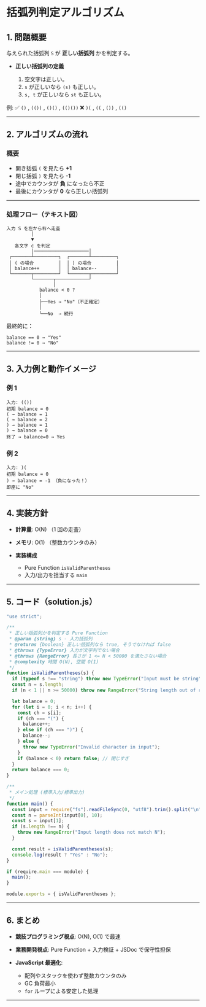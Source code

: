 # 括弧列判定アルゴリズム

## 1. 問題概要

与えられた括弧列 `S` が **正しい括弧列** かを判定する。

- **正しい括弧列の定義**

  1. 空文字は正しい。
  2. `s` が正しいなら `(s)` も正しい。
  3. `s, t` が正しいなら `st` も正しい。

例:
✅ `()` , `(())` , `()()` , `(()())`
❌ `)(` , `((` , `())` , `(()`

---

## 2. アルゴリズムの流れ

### 概要

- 開き括弧 `(` を見たら **+1**
- 閉じ括弧 `)` を見たら **-1**
- 途中でカウンタが **負** になったら不正
- 最後にカウンタが **0** なら正しい括弧列

---

### 処理フロー（テキスト図）

```text
入力 S を左から右へ走査
         │
         ▼
   各文字 c を判定
         │────────────────────│
 ┌───────┴─────────┐  ┌───────┴─────────┐
 │ ( の場合         │  │ ) の場合         │
 │ balance++       │  │ balance--       │
 └───────┬─────────┘  └───────┬─────────┘
         └───────┬────────────┘
                 │
            balance < 0 ?
            │
            ├──Yes → "No"（不正確定）
            │
            └──No  → 続行
```

最終的に：

```text
balance == 0 → "Yes"
balance != 0 → "No"
```

---

## 3. 入力例と動作イメージ

### 例 1

```text
入力: (())
初期 balance = 0
( → balance = 1
( → balance = 2
) → balance = 1
) → balance = 0
終了 → balance=0 → Yes
```

### 例 2

```text
入力: )(
初期 balance = 0
) → balance = -1 （負になった！）
即座に "No"
```

---

## 4. 実装方針

- **計算量**: O(N) （1 回の走査）
- **メモリ**: O(1) （整数カウンタのみ）
- **実装構成**

  - Pure Function `isValidParentheses`
  - 入力/出力を担当する `main`

---

## 5. コード（solution.js）

```js
"use strict";

/**
 * 正しい括弧列かを判定する Pure Function
 * @param {string} s - 入力括弧列
 * @returns {boolean} 正しい括弧列なら true, そうでなければ false
 * @throws {TypeError} 入力が文字列でない場合
 * @throws {RangeError} 長さが 1 <= N < 50000 を満たさない場合
 * @complexity 時間 O(N), 空間 O(1)
 */
function isValidParentheses(s) {
  if (typeof s !== "string") throw new TypeError("Input must be string");
  const n = s.length;
  if (n < 1 || n >= 50000) throw new RangeError("String length out of range");

  let balance = 0;
  for (let i = 0; i < n; i++) {
    const ch = s[i];
    if (ch === "(") {
      balance++;
    } else if (ch === ")") {
      balance--;
    } else {
      throw new TypeError("Invalid character in input");
    }
    if (balance < 0) return false; // 閉じすぎ
  }
  return balance === 0;
}

/**
 * メイン処理 (標準入力/標準出力)
 */
function main() {
  const input = require("fs").readFileSync(0, "utf8").trim().split("\n");
  const n = parseInt(input[0], 10);
  const s = input[1];
  if (s.length !== n) {
    throw new RangeError("Input length does not match N");
  }

  const result = isValidParentheses(s);
  console.log(result ? "Yes" : "No");
}

if (require.main === module) {
  main();
}

module.exports = { isValidParentheses };
```

---

## 6. まとめ

- **競技プログラミング視点**: O(N), O(1) で最速
- **業務開発視点**: Pure Function + 入力検証 + JSDoc で保守性担保
- **JavaScript 最適化**:

  - 配列やスタックを使わず整数カウンタのみ
  - GC 負荷最小
  - `for` ループによる安定した処理

---
